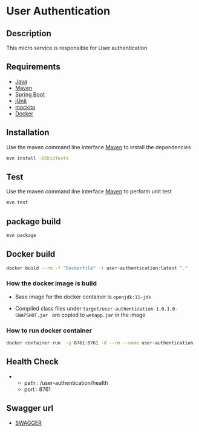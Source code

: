# User Authentication

## Description
This micro service is responsible for User authentication

## Requirements

* [Java](https://www.oracle.com/java/)
* [Maven](https://maven.apache.org/)
* [Spring Boot](https://spring.io/projects/spring-boot)
* [jUnit](https://junit.org/)
* [mockito](https://site.mockito.org/)
* [Docker](https://www.docker.com/)



## Installation

Use the maven command line interface [Maven](https://maven.apache.org/) to install the dependencies

```bash
mvn install -DSkipTests
```

## Test
Use the maven command line interface [Maven](https://maven.apache.org/) to perform unit test
```bash
mvn test
```
## package build 
```bash
mvn package
```
## Docker build
```bash
docker build --rm -f "Dockerfile" -t user-authentication:latest "."
```

### How the docker image is build
* Base image for the docker container is `openjdk:11-jdk`

* Compiled class files under `target/user-authentication-1.0.1.0-SNAPSHOT.jar ` are copied to `webapp.jar` in the image

### How to run docker container

```bash
docker container run  -p 8761:8761 -d --rm --name user-authentication  user-authentication:latest
```
 

## Health Check

+ 
    - path : /user-authentication/health
    - port : 8761
    

## Swagger url

  *  [SWAGGER](http://localhost:8761/swagger-ui/index.html)


